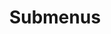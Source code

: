 ---
layout: page
title: Submenus
nav: true
nav_order: 4
dropdown: true
children: 
    - title: Experience
      permalink: /experience/
    - title: divider
    - title: Teaching
      permalink: /teaching/
    - title: divider
    - title: Misc
      permalink: /misc/
---